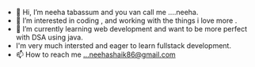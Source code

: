 - 👋 Hi, I’m neeha tabassum and you van call me ....neeha.
- 👀 I’m interested in coding , and working with the things i love more .
- 🌱 I’m currently learning web development and want to be more perfect with DSA using java.
- I'm very much intersted and eager to learn fullstack development.
- 📫 How to reach me ...neehashaik86@gmail.com

<!---
neeha86/neeha86 is a ✨ special ✨ repository because its `README.md` (this file) appears on your GitHub profile.
You can click the Preview link to take a look at your changes.
--->

